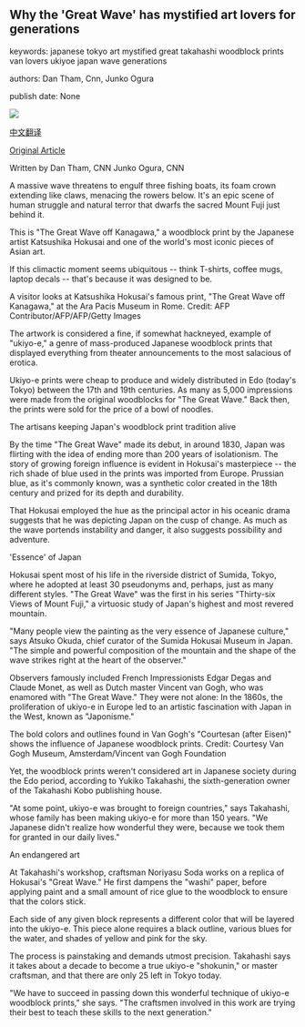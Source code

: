## Why the 'Great Wave' has mystified art lovers for generations

keywords: japanese tokyo art mystified great takahashi woodblock prints van lovers ukiyoe japan wave generations

authors: Dan Tham, Cnn, Junko Ogura

publish date: None

![](https://cdn.cnn.com/cnnnext/dam/assets/181101171305-katsushika-hokusai-1-super-tease.jpg)

[中文翻译](Why%20the%20%27Great%20Wave%27%20has%20mystified%20art%20lovers%20for%20generations_zh.md)

[Original Article](https://edition.cnn.com/style/article/hokusai-great-wave-ukiyo-e-woodblock/index.html)

Written by Dan Tham, CNN Junko Ogura, CNN

A massive wave threatens to engulf three fishing boats, its foam crown extending like claws, menacing the rowers below. It's an epic scene of human struggle and natural terror that dwarfs the sacred Mount Fuji just behind it.

This is "The Great Wave off Kanagawa," a woodblock print by the Japanese artist Katsushika Hokusai and one of the world's most iconic pieces of Asian art.

If this climactic moment seems ubiquitous -- think T-shirts, coffee mugs, laptop decals -- that's because it was designed to be.

A visitor looks at Katsushika Hokusai's famous print, "The Great Wave off Kanagawa," at the Ara Pacis Museum in Rome. Credit: AFP Contributor/AFP/AFP/Getty Images

The artwork is considered a fine, if somewhat hackneyed, example of "ukiyo-e," a genre of mass-produced Japanese woodblock prints that displayed everything from theater announcements to the most salacious of erotica.

Ukiyo-e prints were cheap to produce and widely distributed in Edo (today's Tokyo) between the 17th and 19th centuries. As many as 5,000 impressions were made from the original woodblocks for "The Great Wave." Back then, the prints were sold for the price of a bowl of noodles.

The artisans keeping Japan's woodblock print tradition alive

By the time "The Great Wave" made its debut, in around 1830, Japan was flirting with the idea of ending more than 200 years of isolationism. The story of growing foreign influence is evident in Hokusai's masterpiece -- the rich shade of blue used in the prints was imported from Europe. Prussian blue, as it's commonly known, was a synthetic color created in the 18th century and prized for its depth and durability.

That Hokusai employed the hue as the principal actor in his oceanic drama suggests that he was depicting Japan on the cusp of change. As much as the wave portends instability and danger, it also suggests possibility and adventure.

'Essence' of Japan

Hokusai spent most of his life in the riverside district of Sumida, Tokyo, where he adopted at least 30 pseudonyms and, perhaps, just as many different styles. "The Great Wave" was the first in his series "Thirty-six Views of Mount Fuji," a virtuosic study of Japan's highest and most revered mountain.

"Many people view the painting as the very essence of Japanese culture," says Atsuko Okuda, chief curator of the Sumida Hokusai Museum in Japan. "The simple and powerful composition of the mountain and the shape of the wave strikes right at the heart of the observer."

Observers famously included French Impressionists Edgar Degas and Claude Monet, as well as Dutch master Vincent van Gogh, who was enamored with "The Great Wave." They were not alone: In the 1860s, the proliferation of ukiyo-e in Europe led to an artistic fascination with Japan in the West, known as "Japonisme."

The bold colors and outlines found in Van Gogh's "Courtesan (after Eisen)" shows the influence of Japanese woodblock prints. Credit: Courtesy Van Gogh Museum, Amsterdam/Vincent van Gogh Foundation

Yet, the woodblock prints weren't considered art in Japanese society during the Edo period, according to Yukiko Takahashi, the sixth-generation owner of the Takahashi Kobo publishing house.

"At some point, ukiyo-e was brought to foreign countries," says Takahashi, whose family has been making ukiyo-e for more than 150 years. "We Japanese didn't realize how wonderful they were, because we took them for granted in our daily lives."

An endangered art

At Takahashi's workshop, craftsman Noriyasu Soda works on a replica of Hokusai's "Great Wave." He first dampens the "washi" paper, before applying paint and a small amount of rice glue to the woodblock to ensure that the colors stick.

Each side of any given block represents a different color that will be layered into the ukiyo-e. This piece alone requires a black outline, various blues for the water, and shades of yellow and pink for the sky.

The process is painstaking and demands utmost precision. Takahashi says it takes about a decade to become a true ukiyo-e "shokunin," or master craftsman, and that there are only 25 left in Tokyo today.

"We have to succeed in passing down this wonderful technique of ukiyo-e woodblock prints," she says. "The craftsmen involved in this work are trying their best to teach these skills to the next generation."